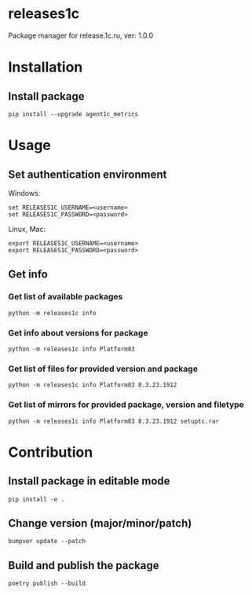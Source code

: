 # releases1c
Package manager for release.1c.ru, ver: 1.0.0

# Installation

## Install package

```
pip install --upgrade agent1c_metrics
```

# Usage

## Set authentication environment

Windows:

```
set RELEASES1C_USERNAME=<username>
set RELEASES1C_PASSWORD=<password>
```

Linux, Mac:

```
export RELEASES1C_USERNAME=<username>
export RELEASES1C_PASSWORD=<password>
```

## Get info

### Get list of available packages 
```
python -m releases1c info
```

### Get info about versions for package

```
python -m releases1c info Platform83
```

### Get list of files for provided version and package

```
python -m releases1c info Platform83 8.3.23.1912
```

### Get list of mirrors for provided package, version and filetype

```
python -m releases1c info Platform83 8.3.23.1912 setuptc.rar
```

# Contribution

## Install package in editable mode

```
pip install -e .
```

## Change version (major/minor/patch)

```
bumpver update --patch
```

## Build and publish the package

```
poetry publish --build
```